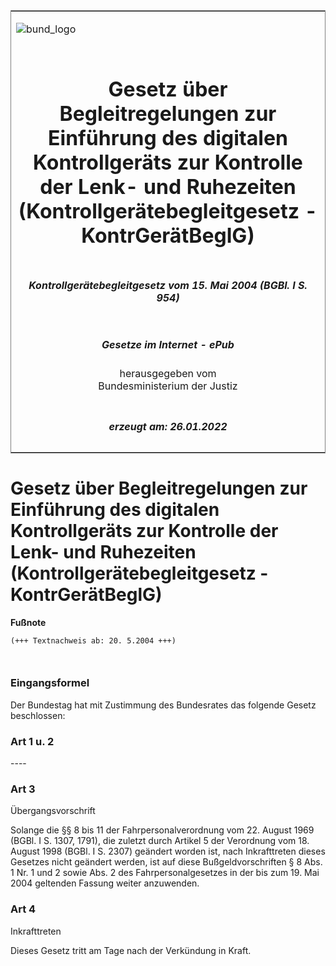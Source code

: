 <span id="DECKBLATT.html"></span>

<table border="0" frame="border" width="100%">

<tr valign="top">

<td align="left">

![bund\_logo](BfJ_2021_Web_de_de.gif)

</td>

<td align="right">

 

</td>

</tr>

<tr align="center" valign="middle">

<td colspan="2">

# Gesetz über Begleitregelungen zur Einführung des digitalen Kontrollgeräts zur Kontrolle der Lenk- und Ruhezeiten (Kontrollgerätebegleitgesetz - KontrGerätBeglG)

</td>

</tr>

<tr align="center" valign="middle">

<td colspan="2">

##### Kontrollgerätebegleitgesetz vom 15. Mai 2004 (BGBl. I S. 954)

</td>

</tr>

<tr align="center" valign="middle">

<td colspan="2">

  
  

##### Gesetze im Internet - ePub  
  
herausgegeben vom  
Bundesministerium der Justiz

</td>

</tr>

<tr align="center" valign="bottom">

<td colspan="2">

  
  

##### erzeugt am: 26.01.2022

</td>

</tr>

</table>

<span id="BJNR095400004.html"></span>

# Gesetz über Begleitregelungen zur Einführung des digitalen Kontrollgeräts zur Kontrolle der Lenk- und Ruhezeiten (Kontrollgerätebegleitgesetz - KontrGerätBeglG)

<div>

  
**Fußnote**

<div class="jnhtml">

<div>

<div class="jurAbsatz">

  

``` 
(+++ Textnachweis ab: 20. 5.2004 +++)

 
```

</div>

</div>

</div>

</div>

<span id="BJNR095400004BJNE000100000.html"></span>

### Eingangsformel  

<div>

<div class="jnhtml">

<div>

<div class="jurAbsatz">

Der Bundestag hat mit Zustimmung des Bundesrates das folgende Gesetz
beschlossen:

</div>

</div>

</div>

</div>

<span id="BJNR095400004BJNE000200000.html"></span>

### Art 1 u. 2  
\----

<span id="BJNR095400004BJNE000300000.html"></span>

### Art 3  
Übergangsvorschrift

<div>

<div class="jnhtml">

<div>

<div class="jurAbsatz">

Solange die §§ 8 bis 11 der Fahrpersonalverordnung vom 22. August 1969
(BGBl. I S. 1307, 1791), die zuletzt durch Artikel 5 der Verordnung vom
18. August 1998 (BGBl. I S. 2307) geändert worden ist, nach
Inkrafttreten dieses Gesetzes nicht geändert werden, ist auf diese
Bußgeldvorschriften § 8 Abs. 1 Nr. 1 und 2 sowie Abs. 2 des
Fahrpersonalgesetzes in der bis zum 19. Mai 2004 geltenden Fassung
weiter anzuwenden.

</div>

</div>

</div>

</div>

<span id="BJNR095400004BJNE000400000.html"></span>

### Art 4  
Inkrafttreten

<div>

<div class="jnhtml">

<div>

<div class="jurAbsatz">

Dieses Gesetz tritt am Tage nach der Verkündung in Kraft.

</div>

</div>

</div>

</div>
